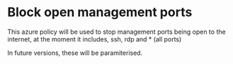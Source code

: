 # Block open management ports
This azure policy will be used to stop management ports being open to the internet, at the moment it includes, ssh, rdp and * (all ports)

In future versions, these will be paramiterised.